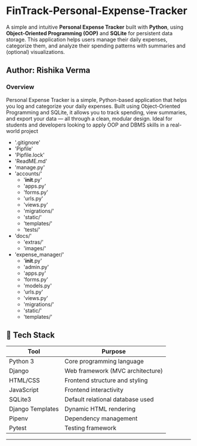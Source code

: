 # FinTrack-Personal-Expense-Tracker
A simple and intuitive **Personal Expense Tracker** built with **Python**, using **Object-Oriented Programming (OOP)** and **SQLite** for persistent data storage. This application helps users manage their daily expenses, categorize them, and analyze their spending patterns with summaries and (optional) visualizations.

## Author: Rishika Verma

### Overview
Personal Expense Tracker is a simple, Python-based application that helps you log and categorize your daily expenses. Built using Object-Oriented Programming and SQLite, it allows you to track spending, view summaries, and export your data — all through a clean, modular design. Ideal for students and developers looking to apply OOP and DBMS skills in a real-world project
- '.gitignore'  
- 'Pipfile'  
- 'Pipfile.lock'  
- 'ReadME.md'  
- 'manage.py'  
- 'accounts/'  
    - '__init__.py'  
    - 'apps.py'  
    - 'forms.py'  
    - 'urls.py'  
    - 'views.py'  
    - 'migrations/'  
    - 'static/'  
    - 'templates/'  
    - 'tests/'  
- 'docs/'  
    - 'extras/'  
    - 'images/'  
- 'expense_manager/'  
    - '__init__.py'  
    - 'admin.py'  
    - 'apps.py'  
    - 'forms.py'  
    - 'models.py'  
    - 'urls.py'  
    - 'views.py'  
    - 'migrations/'  
    - 'static/'  
    - 'templates/'  


## 🧠 Tech Stack
| Tool            | Purpose                          |
|-----------------|----------------------------------|
| Python 3        | Core programming language        |
| Django          | Web framework (MVC architecture) |
| HTML/CSS        | Frontend structure and styling   |
| JavaScript      | Frontend interactivity           |
| SQLite3         | Default relational database used |
| Django Templates| Dynamic HTML rendering           |
| Pipenv          | Dependency management            |
| Pytest          | Testing framework                |




---
